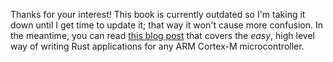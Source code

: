 Thanks for your interest! This book is currently outdated so I'm taking it down
until I get time to update it; that way it won't cause more confusion. In the
meantime, you can read [this blog post] that covers the *easy*, high level way
of writing Rust applications for any ARM Cortex-M microcontroller.

[this blog post]: http://blog.japaric.io/quickstart/

<!-- # Unwritten topics -->

<!-- - More debugging patterns: breakpoints, watchpoints, `bkpt`, etc. -->
<!-- - The `.data` and `.bss` sections: `static` variables, linker script (again) and initialization -->
<!--   routine. -->
<!-- - Guaranteed `panic!`-free programs with this one weird trick! -->
<!-- - The Rust allocator interface. -->
<!-- - Debug prints with ITM (Instrumentation Trace Macrocell) -->
<!-- - "Apps" -->
<!--   - Heartbeat LED -->
<!--   - Read an analog sensor. e.g. just potentiometer, a photoresistor or a CNY70. -->
<!--   - Read a digital sensor via SPI or I2C. e.g. motion sensor. -->
<!--   - Data acquisition. e.g. sensor + serial comm -->
<!--   - Move a servomotor -->
<!--   - Open loop control system. e.g. serial comm + servo or potentiometer + servo -->
<!--   - Closed loop control system. e.g. servo + magnetometer -->
<!-- - Interfacing external devices -->
<!--   - Buttons and debouncing. -->
<!--   - Servomotors. -->
<!-- - Async and concurrency -->
<!--   - Scheduling strategies: Super loop, cooperative, preemptive. -->
<!--   - Interrupts: `asm!("cpsid i")`, `asm!("cpsie i")`, data races and atomic operations. -->
<!--   - DMA -->
<!-- - FPU -->
<!-- - `nm -C --size-sort`: binary size profiling -->
<!-- - `nm -C`: global vs local text symbol -->
<!-- - librarify: src/lib.rs + src/bin/*.rs. Uses `extern` (lib) and `no_mangle` (bin) symbol. Basically -->
<!--   the library says: you (the binary) must give me a symbol with this *unmangled* name. Downside: -->
<!--   types signatures are lost. How to recover them? traits? Related: weak symbols for e.g. exceptions. -->
<!-- - ARM calling convention: -->
<!--   - cf. http://infocenter.arm.com/help/topic/com.arm.doc.ihi0042f/IHI0042F_aapcs.pdf -->
<!--   - A diagram of how the stack, the heap and static variables (.data, .bss) are allocated in RAM. -->
<!--   - An explanation of how the call stack works: stack pointer, stack frames, what happens when a -->
<!--     function/interrupt is called, etc. -->
<!--   - How arguments are passed to functions: via stack, registers -->
<!-- - mention that a section can't exceed its region capacity. This is automatically enforced by the -->
<!--   linker based on what the linker script says. -->
<!-- - bluetooth: HC-06. `rfcomm bind rfcomm0 $ADDRESS` -->
<!-- - document other flashing methods: ELF -> `objcopy` -> binary, then directly flash the binary using -->
<!--   OpenOCD (without `gdb`) or st-link. -->
<!-- - revisit the default exception handler: where did we come from? (inspect stack) which exception is -->
<!--   this? (inspect NVIC(?) register). -->
<!--   - cf. http://www.freertos.org/Debugging-Hard-Faults-On-Cortex-M-Microcontrollers.html -->
<!-- - embedding Rust in C frameworks like FreeRTOS or the Photon. -->
<!--   - cf. https://github.com/japaric/photon -->
